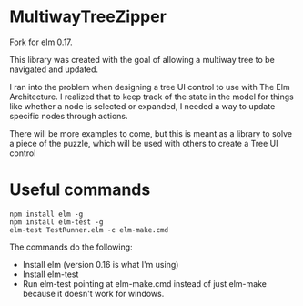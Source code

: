 # MultiwayTreeZipper
Fork for elm 0.17.

This library was created with the goal of allowing a multiway tree to be
navigated and updated.

I ran into the problem when designing a tree UI control to use with The Elm
Architecture. I realized that to keep track of the state in the model for things
like whether a node is selected or expanded, I needed a way to update specific
nodes through actions.

There will be more examples to come, but this is meant as a library to solve a
piece of the puzzle, which will be used with others to create a Tree UI control

# Useful commands
    npm install elm -g
    npm install elm-test -g
    elm-test TestRunner.elm -c elm-make.cmd

The commands do the following:
* Install elm (version 0.16 is what I'm using)
* Install elm-test
* Run elm-test pointing at elm-make.cmd instead of just elm-make because it doesn't work for windows.
